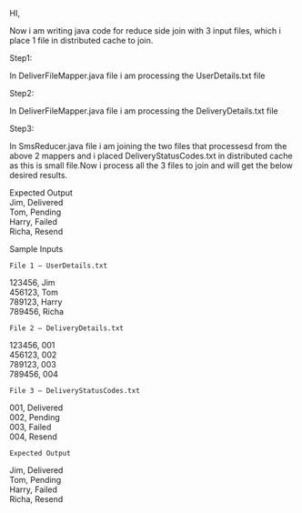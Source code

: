 HI,

Now i am writing java code for reduce side join with 3 input files, which i place 1 file in distributed cache to join.

Step1:

In DeliverFileMapper.java file i am processing the UserDetails.txt file

Step2:

In DeliverFileMapper.java file i am processing the DeliveryDetails.txt file

Step3:

In SmsReducer.java file i am joining the two files that processesd from the above 2 mappers and i placed DeliveryStatusCodes.txt in distributed cache as this is small file.Now i process all the 3 files to join and will get the below desired results.

  Expected Output                                     
Jim, Delivered                                                          
Tom, Pending                                                       
Harry, Failed                              
Richa, Resend                                      

   Sample Inputs    

    File 1 – UserDetails.txt             
123456, Jim     
456123, Tom    
789123, Harry     
789456, Richa      

    File 2 – DeliveryDetails.txt
123456, 001   
456123, 002    
789123, 003    
789456, 004    

    File 3 – DeliveryStatusCodes.txt
001, Delivered  
002, Pending   
003, Failed   
004, Resend   

    Expected Output
Jim, Delivered   
Tom, Pending   
Harry, Failed   
Richa, Resend   

